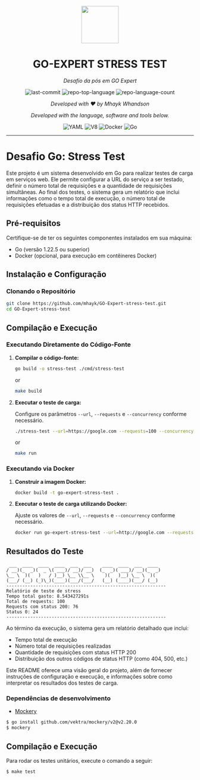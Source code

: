 <p align="center">
  <img src="https://cdn-icons-png.flaticon.com/512/11150/11150628.png" width="100" />
</p>
<p align="center">
    <h1 align="center">GO-EXPERT STRESS TEST</h1>
</p>
<p align="center">
    <em>Desafio da pós em GO Expert</em>
</p>
<p align="center">
	<img src="https://img.shields.io/github/last-commit/mhayk/GO-Expert-rate-limiter?style=flat&logo=git&logoColor=white&color=0080ff" alt="last-commit">
	<img src="https://img.shields.io/github/languages/top/mhayk/GO-Expert-rate-limiter?style=flat&color=0080ff" alt="repo-top-language">
	<img src="https://img.shields.io/github/languages/count/mhayk/GO-Expert-rate-limiter?style=flat&color=0080ff" alt="repo-language-count">
<p>
<p align="center">
    <em>Developed with ❤️ by Mhayk Whandson</em>
</p>
<p align="center">
		<em>Developed with the language, software and tools below.</em>
</p>
<p align="center">
	<img src="https://img.shields.io/badge/YAML-CB171E.svg?style=flat&logo=YAML&logoColor=white" alt="YAML">
	<img src="https://img.shields.io/badge/V8-4B8BF5.svg?style=flat&logo=V8&logoColor=white" alt="V8">
	<img src="https://img.shields.io/badge/Docker-2496ED.svg?style=flat&logo=Docker&logoColor=white" alt="Docker">
	<img src="https://img.shields.io/badge/Go-00ADD8.svg?style=flat&logo=Go&logoColor=white" alt="Go">
</p>
<hr>

# Desafio Go: Stress Test

Este projeto é um sistema desenvolvido em Go para realizar testes de carga em serviços web. Ele permite configurar a URL do serviço a ser testado, definir o número total de requisições e a quantidade de requisições simultâneas. Ao final dos testes, o sistema gera um relatório que inclui informações como o tempo total de execução, o número total de requisições efetuadas e a distribuição dos status HTTP recebidos.

## Pré-requisitos

Certifique-se de ter os seguintes componentes instalados em sua máquina:

- Go (versão 1.22.5 ou superior)
- Docker (opcional, para execução em contêineres Docker)

## Instalação e Configuração

### Clonando o Repositório

```bash
git clone https://github.com/mhayk/GO-Expert-stress-test.git
cd GO-Expert-stress-test
```

## Compilação e Execução

### Executando Diretamente do Código-Fonte

1. **Compilar o código-fonte:**

   ```bash
   go build -o stress-test ./cmd/stress-test
   ```

   or

   ```bash
   make build
   ```

2. **Executar o teste de carga:**

   Configure os parâmetros `--url`, `--requests` e `--concurrency` conforme necessário.

   ```bash
   ./stress-test --url=https://google.com --requests=100 --concurrency=10
   ```

   or

   ```bash
   make run
   ```

### Executando via Docker

1. **Construir a imagem Docker:**

   ```bash
   docker build -t go-expert-stress-test .
   ```

2. **Executar o teste de carga utilizando Docker:**

   Ajuste os valores de `--url`, `--requests` e `--concurrency` conforme necessário.

   ```bash
   docker run go-expert-stress-test --url=http://google.com --requests=100 --concurrency=10
   ```

## Resultados do Teste

```
 ___  ____  ____  ____  ___  ___    ____  ____  ___  ____
/ __)(_  _)(  _ \( ___)/ __)/ __)  (_  _)( ___)/ __)(_  _)
\__ \  )(   )   / )__) \__ \\__ \    )(   )__) \__ \  )(
(___/ (__) (_)\_)(____)(___/(___/   (__) (____)(___/ (__)
------------------------------------------------------------
Relatório de teste de stress
Tempo total gasto: 8.543427291s
Total de requests: 100
Requests com status 200: 76
Status 0: 24
------------------------------------------------------------
```

Ao término da execução, o sistema gera um relatório detalhado que inclui:

- Tempo total de execução
- Número total de requisições realizadas
- Quantidade de requisições com status HTTP 200
- Distribuição dos outros códigos de status HTTP (como 404, 500, etc.)

Este README oferece uma visão geral do projeto, além de fornecer instruções de configuração e execução, e informações sobre como interpretar os resultados dos testes de carga.



### Dependências de desenvolvimento

- [Mockery](https://vektra.github.io/mockery/latest/)

```bash
$ go install github.com/vektra/mockery/v2@v2.20.0
$ mockery
```

## Compilação e Execução

Para rodar os testes unitários, execute o comando a seguir:

```bash
$ make test
```
